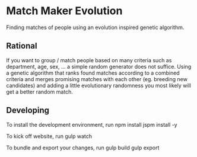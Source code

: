 Match Maker Evolution
=====================

Finding matches of people using an evolution inspired genetic algorithm.


Rational
--------
If you want to group / match people based on many criteria such as department,
age, sex, ... a simple random generator does not suffice. Using a genetic algorithm
that ranks found matches according to a combined criteria and merges promising
matches with each other (eg. breeding new candidates) and adding a little evolutionary
randomness you most likely will get a better random match.


Developing
----------
To install the development environment, run
    npm install
    jspm install -y

To kick off website, run
    gulp watch

To bundle and export your changes, run
    gulp build
    gulp export
